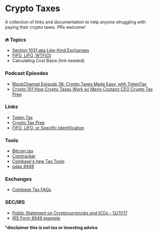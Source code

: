 # Crypto Taxes
A collection of links and documentation to help anyone struggling with paying their crypto taxes. PRs welcome!
### 🔥 Topics
- [Section 1031 aka Like-Kind Exchanges](https://www.forbes.com/sites/tysoncross/2018/02/19/the-truth-about-cryptocurrency-and-like-kind-exchanges/#7426c46a6fd1)
- [FIFO, LIFO, WTF(O)](https://www.investopedia.com/university/definitive-bitcoin-tax-guide-dont-let-irs-snow-you/definitive-bitcoin-tax-guide-chapter-1-trading-gains-and-losses-c-lifo-fifo-offsetting-lots.asp)
- Calculating Cost Basis (link needed)
### Podcast Episodes
- [BlockChannel Episode 38: Crypto Taxes Made Easy, with TokenTax](https://itunes.apple.com/us/podcast/blockchannel/id1307284590?mt=2&i=1000404020510)
- [Crypto 101 How Crypto Taxes Work w/ Mario Costanz CEO Crypto Tax Prep](https://itunes.apple.com/us/podcast/how-crypto-taxes-work-w-mario-costanz-ceo-crypto-tax-prep/id1262351840?i=1000401219783&mt=2)

### Links
- [Token Tax](https://tokentax.us/)
- [Crypto Tax Prep](https://cryptotaxprep.com/)
- [FIFO, LIFO, or Specific Identification](https://bravenewcoin.com/news/capital-gains-on-cryptocurrency-fifo-lifo-or-specific-identification/)

### Tools
- [Bitcoin.tax](https://bitcoin.tax/)
- [Cointracker](https://www.cointracker.io/tax)
- [Coinbase's new Tax Tools](https://blog.coinbase.com/new-tax-tools-on-coinbase-4d2598544d9e)
- [gdax 8949](https://gdax8949.com)

### Exchanges
- [Coinbase Tax FAQs](https://support.coinbase.com/customer/en/portal/articles/1496488-taxes-faq)

### SEC/IRS
- [Public Statement on Cryptocurrencies and ICOs - 12/11/17](https://www.sec.gov/news/public-statement/statement-clayton-2017-12-11)
- [IRS Form 8949 example](https://s3-us-west-1.amazonaws.com/coin-tracker-public/static/files/sample_f8949.pdf?v=1)

***disclaimer this is not tax or investing advice**
